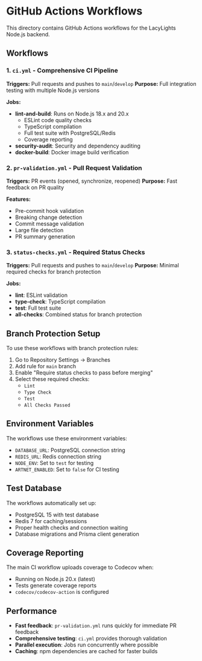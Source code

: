 # GitHub Actions Workflows

This directory contains GitHub Actions workflows for the LacyLights Node.js backend.

## Workflows

### 1. `ci.yml` - Comprehensive CI Pipeline
**Triggers:** Pull requests and pushes to `main`/`develop`
**Purpose:** Full integration testing with multiple Node.js versions

**Jobs:**
- **lint-and-build**: Runs on Node.js 18.x and 20.x
  - ESLint code quality checks
  - TypeScript compilation 
  - Full test suite with PostgreSQL/Redis
  - Coverage reporting
- **security-audit**: Security and dependency auditing
- **docker-build**: Docker image build verification

### 2. `pr-validation.yml` - Pull Request Validation
**Triggers:** PR events (opened, synchronize, reopened)
**Purpose:** Fast feedback on PR quality

**Features:**
- Pre-commit hook validation
- Breaking change detection
- Commit message validation
- Large file detection
- PR summary generation

### 3. `status-checks.yml` - Required Status Checks
**Triggers:** Pull requests and pushes to `main`/`develop`
**Purpose:** Minimal required checks for branch protection

**Jobs:**
- **lint**: ESLint validation
- **type-check**: TypeScript compilation
- **test**: Full test suite
- **all-checks**: Combined status for branch protection

## Branch Protection Setup

To use these workflows with branch protection rules:

1. Go to Repository Settings → Branches
2. Add rule for `main` branch
3. Enable "Require status checks to pass before merging"
4. Select these required checks:
   - `Lint`
   - `Type Check` 
   - `Test`
   - `All Checks Passed`

## Environment Variables

The workflows use these environment variables:
- `DATABASE_URL`: PostgreSQL connection string
- `REDIS_URL`: Redis connection string  
- `NODE_ENV`: Set to `test` for testing
- `ARTNET_ENABLED`: Set to `false` for CI testing

## Test Database

The workflows automatically set up:
- PostgreSQL 15 with test database
- Redis 7 for caching/sessions
- Proper health checks and connection waiting
- Database migrations and Prisma client generation

## Coverage Reporting

The main CI workflow uploads coverage to Codecov when:
- Running on Node.js 20.x (latest)
- Tests generate coverage reports
- `codecov/codecov-action` is configured

## Performance

- **Fast feedback**: `pr-validation.yml` runs quickly for immediate PR feedback
- **Comprehensive testing**: `ci.yml` provides thorough validation
- **Parallel execution**: Jobs run concurrently where possible
- **Caching**: npm dependencies are cached for faster builds